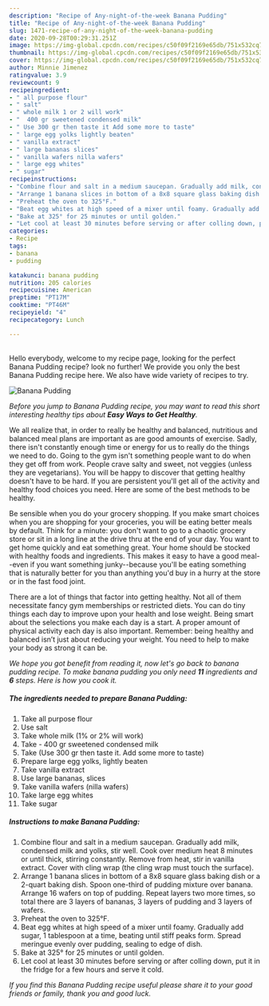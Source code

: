 ```yaml
---
description: "Recipe of Any-night-of-the-week Banana Pudding"
title: "Recipe of Any-night-of-the-week Banana Pudding"
slug: 1471-recipe-of-any-night-of-the-week-banana-pudding
date: 2020-09-28T00:29:31.251Z
image: https://img-global.cpcdn.com/recipes/c50f09f2169e65db/751x532cq70/banana-pudding-recipe-main-photo.jpg
thumbnail: https://img-global.cpcdn.com/recipes/c50f09f2169e65db/751x532cq70/banana-pudding-recipe-main-photo.jpg
cover: https://img-global.cpcdn.com/recipes/c50f09f2169e65db/751x532cq70/banana-pudding-recipe-main-photo.jpg
author: Minnie Jimenez
ratingvalue: 3.9
reviewcount: 9
recipeingredient:
- " all purpose flour"
- " salt"
- " whole milk 1 or 2 will work"
- "  400 gr sweetened condensed milk"
- " Use 300 gr then taste it Add some more to taste"
- " large egg yolks lightly beaten"
- " vanilla extract"
- " large bananas slices"
- " vanilla wafers nilla wafers"
- " large egg whites"
- " sugar"
recipeinstructions:
- "Combine flour and salt in a medium saucepan. Gradually add milk, condensed milk and yolks, stir well. Cook over medium heat 8 minutes or until thick, stirring constantly. Remove from heat, stir in vanilla extract. Cover with cling wrap (the cling wrap must touch the surface)."
- "Arrange 1 banana slices in bottom of a 8x8 square glass baking dish or a 2-quart baking dish. Spoon one-third of pudding mixture over banana. Arrange 16 wafers on top of pudding. Repeat layers two more times, so total there are 3 layers of bananas, 3 layers of pudding and 3 layers of wafers."
- "Preheat the oven to 325°F."
- "Beat egg whites at high speed of a mixer until foamy. Gradually add sugar, 1 tablespoon at a time, beating until stiff peaks form. Spread meringue evenly over pudding, sealing to edge of dish."
- "Bake at 325° for 25 minutes or until golden."
- "Let cool at least 30 minutes before serving or after colling down, put it in the fridge for a few hours and serve it cold."
categories:
- Recipe
tags:
- banana
- pudding

katakunci: banana pudding 
nutrition: 205 calories
recipecuisine: American
preptime: "PT17M"
cooktime: "PT46M"
recipeyield: "4"
recipecategory: Lunch

---
```

<br>
Hello everybody, welcome to my recipe page, looking for the perfect Banana Pudding recipe? look no further! We provide you only the best Banana Pudding recipe here. We also have wide variety of recipes to try.
<br>


![Banana Pudding](https://img-global.cpcdn.com/recipes/c50f09f2169e65db/751x532cq70/banana-pudding-recipe-main-photo.jpg)

<i>Before you jump to Banana Pudding recipe, you may want to read this short interesting healthy tips about <strong>Easy Ways to Get Healthy</strong>.</i>

We all realize that, in order to really be healthy and balanced, nutritious and balanced meal plans are important as are good amounts of exercise. Sadly, there isn't constantly enough time or energy for us to really do the things we need to do. Going to the gym isn't something people want to do when they get off from work. People crave salty and sweet, not veggies (unless they are vegetarians). You will be happy to discover that getting healthy doesn't have to be hard. If you are persistent you'll get all of the activity and healthy food choices you need. Here are some of the best methods to be healthy.

Be sensible when you do your grocery shopping. If you make smart choices when you are shopping for your groceries, you will be eating better meals by default. Think for a minute: you don't want to go to a chaotic grocery store or sit in a long line at the drive thru at the end of your day. You want to get home quickly and eat something great. Your home should be stocked with healthy foods and ingredients. This makes it easy to have a good meal--even if you want something junky--because you'll be eating something that is naturally better for you than anything you'd buy in a hurry at the store or in the fast food joint.

There are a lot of things that factor into getting healthy. Not all of them necessitate fancy gym memberships or restricted diets. You can do tiny things each day to improve upon your health and lose weight. Being smart about the selections you make each day is a start. A proper amount of physical activity each day is also important. Remember: being healthy and balanced isn’t just about reducing your weight. You need to help to make your body as strong it can be. 


<i>We hope you got benefit from reading it, now let's go back to banana pudding recipe. To make banana pudding you only need <strong>11</strong> ingredients and <strong>6</strong> steps. Here is how you cook it.
</i>

##### The ingredients needed to prepare Banana Pudding:

1. Take  all purpose flour
1. Use  salt
1. Take  whole milk (1% or 2% will work)
1. Take  - 400 gr sweetened condensed milk
1. Take  (Use 300 gr then taste it. Add some more to taste)
1. Prepare  large egg yolks, lightly beaten
1. Take  vanilla extract
1. Use  large bananas, slices
1. Take  vanilla wafers (nilla wafers)
1. Take  large egg whites
1. Take  sugar


##### Instructions to make Banana Pudding:

1. Combine flour and salt in a medium saucepan. Gradually add milk, condensed milk and yolks, stir well. Cook over medium heat 8 minutes or until thick, stirring constantly. Remove from heat, stir in vanilla extract. Cover with cling wrap (the cling wrap must touch the surface).
1. Arrange 1 banana slices in bottom of a 8x8 square glass baking dish or a 2-quart baking dish. Spoon one-third of pudding mixture over banana. Arrange 16 wafers on top of pudding. Repeat layers two more times, so total there are 3 layers of bananas, 3 layers of pudding and 3 layers of wafers.
1. Preheat the oven to 325°F.
1. Beat egg whites at high speed of a mixer until foamy. Gradually add sugar, 1 tablespoon at a time, beating until stiff peaks form. Spread meringue evenly over pudding, sealing to edge of dish.
1. Bake at 325° for 25 minutes or until golden.
1. Let cool at least 30 minutes before serving or after colling down, put it in the fridge for a few hours and serve it cold.


<i>If you find this Banana Pudding recipe useful please share it to your good friends or family, thank you and good luck.</i>
